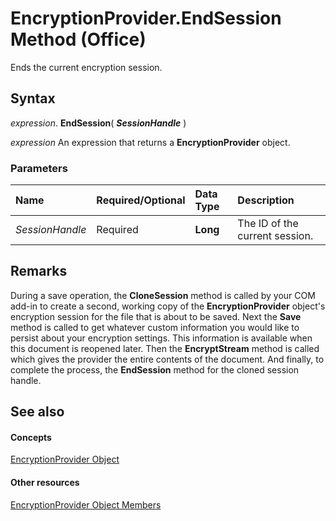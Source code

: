 
# EncryptionProvider.EndSession Method (Office)

Ends the current encryption session.


## Syntax

 _expression_. **EndSession**( **_SessionHandle_** )

 _expression_ An expression that returns a **EncryptionProvider** object.


### Parameters



|**Name**|**Required/Optional**|**Data Type**|**Description**|
|:-----|:-----|:-----|:-----|
| _SessionHandle_|Required|**Long**|The ID of the current session.|

## Remarks

During a save operation, the  **CloneSession** method is called by your COM add-in to create a second, working copy of the **EncryptionProvider** object's encryption session for the file that is about to be saved. Next the **Save** method is called to get whatever custom information you would like to persist about your encryption settings. This information is available when this document is reopened later. Then the **EncryptStream** method is called which gives the provider the entire contents of the document. And finally, to complete the process, the **EndSession** method for the cloned session handle.


## See also


#### Concepts


[EncryptionProvider Object](9f5cc550-6bcb-2748-14a7-696cf8ef021b.md)
#### Other resources


[EncryptionProvider Object Members](48bed5b8-b284-4b52-4143-153ae1c751a4.md)
